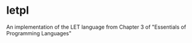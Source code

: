 # letpl
An implementation of the LET language from Chapter 3 of "Essentials of Programming Languages"
